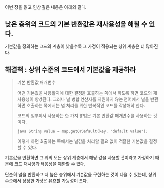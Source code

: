 이번 장을 읽고 인상 깊은 내용은 아래와 같다.


## 낮은 층위의 코드의 기본 반환값은 재사용성을 해칠 수 있다.

기본값을 정의하는 코드의 계층이 낮을수록 그 가정이 적용되는 상위 계층은 더 많아진다.

## 해결책 : 상위 수준의 코드에서 기본값을 제공하라

> 기본 반환값 매개변수
>
> 어떤 기본값을 사용할지에 대한 결정을 호출하는 쪽에서 하도록 하면 코드의 재사용성이 향상된다.
> 그러나 널 병합 연산자를 지원하지 않는 언어에서 널을 반환하면 호출하는 쪽에서는 널 처리를 위한 반복적인 코드를 작성해햐 한다.
>
> 코드의 일부에서 사용하는 한 가지 방법은 기본 반환값 매개변수를 사용하는 것이다.
>
> ```java String value = map.getOrDefault(key, "default value"); ```
>
> 이렇게 하면 호출하는 쪽에서는 널값을 처리할 필요 없이 적잘한 기본값을 결정할 수 있다.

기본값을 반환하면 그 위의 모든 상위 계층에서 해당 값을 사용할 것이라고 가정하기 때문에 코드 재사용과 적응성을 제한할 수 있다.

단순히 널을 반환하고 더 높은 층위에서 기본값을 구현하는 것이 나을 수 있는데, 상위 수준에서 상정한 가정은 유효할 가능성이 크다.
